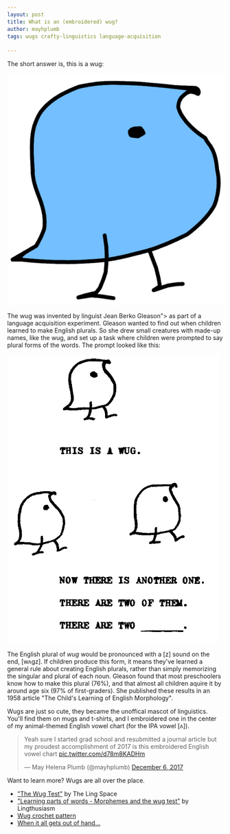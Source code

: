```yaml
---
layout: post
title: What is an (embroidered) wug?
author: mayhplumb
tags: wugs crafty-linguistics language-acquisition

---
```


The short answer is, this is a wug:

<div class="row">
	<div class="col-6 col-sm-6 col-md-4 col-lg-2 center">
		<img class="mx-auto d-block img-fluid" alt="A blue bird drawn in a simple cartoon style." title="This is a wug." src="/blog/img/what-is-a-wug/this-is-a-wug.png">
	</div>
</div>

<!--excerpt-->

The wug was invented by linguist Jean Berko Gleason<a tabindex="0" class="footnote" data-toggle="popover" data-content="I took a selfie with her once. <img width='200px' src='/blog/img/what-is-a-wug/selfie-with-jean.jpg'/>"></a> as part of a language acquisition experiment. Gleason wanted to find out when children learned to make English plurals.  So she drew small creatures with made-up names, like the wug, and set up a task where children were prompted to say plural forms of the words. The prompt looked like this:

<div class="row">
	<div class="col col-sm-9 col-md-6 col-lg-4 center">
		<img class="mx-auto d-block img-fluid"  alt="A drawing of a bird is followed by the text 'This is a wug'. Two more birds are followed by the text 'Now there is another one. There are two of them. There are two _'" title="If you have a high-quality image of one of the other animals, let me know." src="/blog/img/what-is-a-wug/this-is-a-wug-test.png">
	</div>
</div>

The English plural of <i>wug</i> would be pronounced with a [z] sound on the end, [wʌgz].  If children produce this form, it means they've learned a general rule about creating English plurals, rather than simply memorizing the singular and plural of each noun. Gleason found that most preschoolers know how to make this plural (76%), and that almost all children aquire it by around age six (97% of first-graders).  She published these results in an 1958 article "The Child's Learning of English Morphology".<a tabindex="0" class="footnote" data-toggle="popover" data-content="The offical article is <a target='_blank' title='official page at Taylor &amp; Francis' href='https://doi.org/10.1080/00437956.1958.11659661'>here</a>.  There's currently a free PDF <a target='_blank' title='PDF from Western University' href='https://anthropology.uwo.ca/faculty/creider/027/wugs.pdf'>here</a>."></a>  

Wugs are just so cute, they became the unoffical mascot of linguistics.  You'll find them on mugs and t-shirts, and I embroidered one in the center of my animal-themed English vowel chart (for the <a tabindex="0" class="jargon" data-toggle="popover" title="International Phonetic Alphabet" data-content="The IPA is a standardized system where every speech sound is assigned a unique symbol. <a target='_blank' href='https://en.wikipedia.org/wiki/International_Phonetic_Alphabet'>Wikipedia</a> is a good starting place to learn more.">IPA</a> vowel [ʌ]).

<blockquote class="twitter-tweet" data-lang="en"><p lang="en" dir="ltr">Yeah sure I started grad school and resubmitted a journal article but my proudest accomplishment of 2017 is this embroidered English vowel chart <a href="https://t.co/d78m8KADHm">pic.twitter.com/d78m8KADHm</a></p>&mdash; May Helena Plumb (@mayhplumb) <a href="https://twitter.com/mayhplumb/status/938551826386911233?ref_src=twsrc%5Etfw">December 6, 2017</a></blockquote>
<script async src="https://platform.twitter.com/widgets.js" charset="utf-8"></script>



Want to learn more? Wugs are all over the place.

<ul>
	<li><a target="_blank" title="watch the video on YouTube" href="https://youtu.be/1Lb6phcDte4">"The Wug Test"</a> by The Ling Space</li>
	<li><a target="_blank" title="the podcast transcript" href="https://lingthusiasm.com/post/170650662718/transcript-lingthusiasm-episode-16-learning-parts">"Learning parts of words -  Morphemes and the wug test"</a> by Lingthusiasm</li>
	<li><a target="_blank" title="PDF on Google Drive" href="https://drive.google.com/file/d/0B0tzldu_jPd2WUdhMlc5SFFVX0JkZmpCdjdfTk1nMGpGcU9F/">Wug crochet pattern</a></li>
	<li><a target="_blank" title="a wug meme on All Things Linguistic" href="https://allthingslinguistic.com/post/179126032052/allthingslinguistic-when-two-wugs-love-each-other">When it all gets out of hand...</a></li>
</ul>
